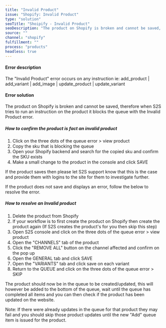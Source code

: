 ```yaml
---
title: "Invalid Product"
issue: "Shopify: Invalid Product"
type: "solution"
seoTitle: "Shoipify - Invalid Product"
seoDescription: "The product on Shopify is broken and cannot be saved, therefore when S2S tries to run an instruction on the product it blocks the queue"
source: ""
channel: "shopify"
fulfillment: ""
process: "products"
headless: true
---
```


#### Error description


The "Invalid Product" error occurs on any instruction ie: add_product | add_variant | add_image | update_product | update_variant

#### Error solution
The product on Shopify is broken and cannot be saved, therefore when S2S tries to run an instruction on the product it blocks the queue with the Invalid Product error. 

##### How to confirm the product is fact an invalid product

1. Click on the three dots of the queue error > view product
2. Copy the sku that is blocking the queue
3. Open your Shopify backend and search for the copied sku and confirm the SKU exists
4. Make a small change to the product in the console and click SAVE 

If the product saves then please let S2S support know that this is the case and provide them with logins to the site for them to investigate further.

If the product does not save and displays an error, follow the below to resolve the error.

##### How to resolve an Invalid product

1. Delete the product from Shopify
2. If your workflow is to first create the product on Shopify then create the product again (If S2S creates the product's for you then skip this step)
3. Open S2S console and click on the three dots of the queue error > view product
4. Open the "CHANNELS" tab of the product
5. Click the "REMOVE ALL" button on the channel affected and confirm on the pop up
6. Open the GENERAL tab and click SAVE 
7. Open the "VARIANTS" tab and click save on each variant
8. Return to the QUEUE and click on the three dots of the queue error > SKIP

The product should now be in the queue to be created/updated, this will however be added to the bottom of the queue, wait until the queue has completed all items and you can then check if the product has been updated on the website.

Note: If there were already updates in the queue for that product they may fail and you should skip those product updates until the new "Add" queue item is issued for the product.

